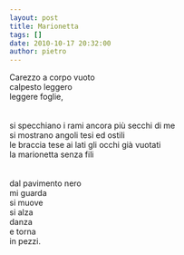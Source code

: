 ```yaml
---
layout: post
title: Marionetta
tags: []
date: 2010-10-17 20:32:00
author: pietro
---
```

Carezzo a corpo vuoto<br/>calpesto leggero<br/>leggere foglie,<br/><br/><br/>si specchiano i rami ancora più secchi di me<br/>si mostrano angoli tesi ed ostili<br/>le braccia tese ai lati gli occhi già vuotati<br/>la marionetta senza fili<br/><br/><br/>dal pavimento nero<br/>mi guarda<br/>si muove<br/>si alza<br/>danza<br/>e torna <br/>in pezzi.<br/>
